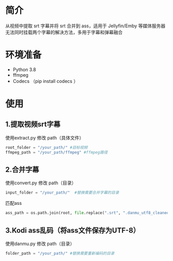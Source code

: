 # 简介
从视频中提取 srt 字幕并将 srt 合并到 ass，适用于 Jellyfin/Emby 等媒体服务器无法同时挂载两个字幕的解决方法，多用于字幕和弹幕融合
  
# 环境准备
- Python 3.8 
- ffmpeg 
- Codecs （pip install codecs ）

# 使用
## 1.提取视频srt字幕 
使用extract.py 修改 path（具体文件）
```python
root_folder = "/your_path/" #目标视频
ffmpeg_path = "/your_path/ffmpeg" #ffmpeg路径
```
## 2.合并字幕
使用convert.py 修改 path（目录）
```python
input_folder = "/your_path/"  #替换需要合并字幕的目录
```
匹配ass
```python
ass_path = os.path.join(root, file.replace(".srt", ".danmu_utf8_cleaned.ass")) #匹配ass
```
## 3.Kodi ass乱码（将ass文件保存为UTF-8）
使用danmu.py 修改 path（目录）
```python
folder_path = "/your_path/" #替换需要重新编码的目录
```
